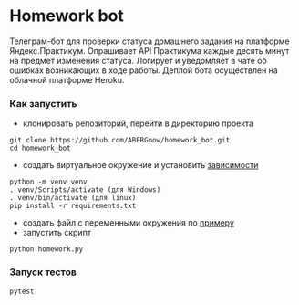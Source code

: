 # Homework bot
Телеграм-бот для проверки статуса домашнего задания на платформе Яндекс.Практикум.
Опрашивает API Практикума каждые десять минут на предмет изменения статуса.
Логирует и уведомляет в чате об ошибках возникающих в ходе работы.
Деплой бота осуществлен на облачной платформе Heroku.

### Как запустить
- клонировать репозиторий, перейти в директорию проекта
```
git clone https://github.com/ABERGnow/homework_bot.git
cd homework_bot
```
- создать виртуальное окружение и установить [зависимости](requirements.txt)
```
python -m venv venv
. venv/Scripts/activate (для Windows)
. venv/bin/activate (для linux)
pip install -r requirements.txt
```
- создать файл с переменными окружения по [примеру](.env.example)
- запустить скрипт
```
python homework.py
```

### Запуск тестов
```
pytest
```
